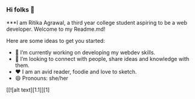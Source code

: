 ### Hi folks 👋
***I am Ritika Agrawal, a third year college student aspiring to be a web developer. Welcome to my Readme.md! <br>

Here are some ideas to get you started:

- 🔭 I’m currently working on developing my webdev skills.
- 👯 I’m looking to connect with people, share ideas and knowledge with them.
- :heart: I am an avid reader, foodie and love to sketch.
- 😄 Pronouns: she/her <br>

[[![alt text][1.1]][1]


